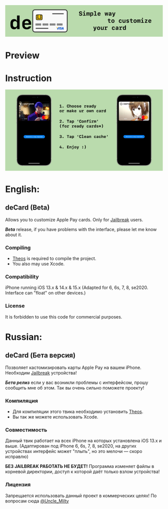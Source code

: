 <img src="/githubAssets/preview.png">

# Preview

<!-- <img src="/githubAssets/previewScreen.png"> -->

# Instruction

<img src="/githubAssets/instruction.png">

# English:

## deCard (Beta)
Allows you to customize Apple Pay cards. Only for [Jailbreak](https://www.cydiafree.com) users.

**_Beta_** release, if you have problems with the interface, please let me know about it.

### Compiling
  - [Theos](https://theos.dev/) is required to compile the project.
  - You also may use Xcode.

### Compatibility
iPhone running iOS 13.x & 14.x & 15.x (Adapted for 6, 6s, 7, 8, se2020. Interface can "float" on other devices.)

### License
It is forbidden to use this code for commercial purposes. 


# Russian:

## deCard (Бета версия)
Позволяет кастомизировать карты Apple Pay на вашем iPhone. Необходим [Jailbreak](https://www.cydiafree.com) устройства!

**_Бета релиз_** если у вас возникли проблемы с интерфейсом, прошу сообщить мне об этом. Так вы очень сильно поможете проекту!

### Компиляция   
  - Для компиляции этого твика необходимо установить [Theos](https://theos.dev/).
  - Вы так же можете использовать Xcode.
    
### Совместимость
Данный твик работает на всех iPhone на которых установлена iOS 13.x и выше. (Адаптирован под iPhone 6, 6s, 7, 8, se2020, на других устройствах интерфейс может "плыть", но это мелочи — скоро исправлю)

**БЕЗ JAILBREAK РАБОТАТЬ НЕ БУДЕТ!** Программа изменяет файлы в корневой директории, доступ к которой даёт только взлом устройства!

### Лицензия
Запрещается использовать данный проект в коммерческих целях!
По вопросам сюда [@Uncle_Milty](https://t.me/Uncle_Milty)
